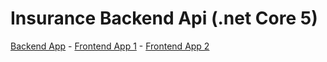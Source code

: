 # Insurance Backend Api (.net Core 5)
[Backend App](https://github.com/nacarct/PatikaBootcampFinalProjectBackend) - [Frontend App 1](https://github.com/nacarct/PatikaBootcampFinalProjectFrontend1) - [Frontend App 2](https://github.com/nacarct/PatikaBootcampFinalProjectFrontend2)
